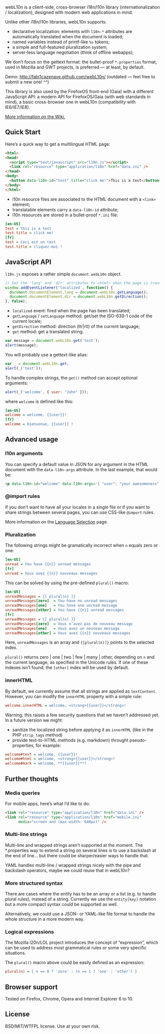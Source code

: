 webL10n is a client-side, cross-browser i18n/l10n library (internationalization / localization), designed with modern web applications in mind.

Unlike other i18n/l10n libraries, webL10n supports:

* declarative localization: elements with `l10n-*` attributes are automatically translated when the document is loaded;
* named variables instead of printf-like `%s` tokens;
* a simple and full-featured pluralization system;
* server-less language negotiation (think of offline webapps);

We don’t focus on the gettext format: the bullet-proof `*.properties` format, used in Mozilla and GWT projects, is preferred — at least, by default.

Demo: <http://fabi1cazenave.github.com/webL10n/> (outdated — feel free to submit a new one! ^^)

This library is also used by the FirefoxOS front-end (Gaia) with a different JavaScript API: a modern API for FirefoxOS/Gaia (with web standards in mind), a basic cross-browser one in webL10n (compatibility with IE6/IE7/IE8).

[More information on the Wiki.](https://github.com/fabi1cazenave/webL10n/wiki)

Quick Start
-----------

Here’s a quick way to get a multilingual HTML page:

```html
<html>
<head>
  <script type="text/javascript" src="l10n.js"></script>
  <link rel="resource" type="application/l10n" href="data.ini" />
</head>
<body>
  <button data-l10n-id="test" title="click me!">This is a test</button>
</body>
</html>
```

* l10n resource files are associated to the HTML document with a ``<link>`` element;
* translatable elements carry a ``data-l10n-id`` attribute;
* l10n resources are stored in a bullet-proof ``*.ini`` file:

```ini
[en-US]
test = This is a test
test.title = click me!
[fr]
test = Ceci est un test
test.title = cliquez-moi !
```


JavaScript API
--------------

`l10n.js` exposes a rather simple `document.webL10n` object.

```javascript
// Set the 'lang' and 'dir' attributes to <html> when the page is translated
window.addEventListener('localized', function() {
  document.documentElement.lang = document.webL10n.getLanguage();
  document.documentElement.dir = document.webL10n.getDirection();
}, false);
```
* `localized` event: fired when the page has been translated;
* `getLanguage` / `setLanguage` method: get/set the ISO-639-1 code of the current locale;
* `getDirection` method: direction (ltr|rtl) of the current language;
* `get` method: get a translated string.

```javascript
var message = document.webL10n.get('test');
alert(message);
```

You will probably use a gettext-like alias:

```javascript
var _ = document.webL10n.get;
alert(_('test'));
```

To handle complex strings, the `get()` method can accept optional arguments:

```javascript
alert(_('welcome', { user: "John" }));
```

where `welcome` is defined like this:

```ini
[en-US]
welcome = welcome, {{user}}!
[fr]
welcome = bienvenue, {{user}} !
```


Advanced usage
--------------

### l10n arguments

You can specify a default value in JSON for any argument in the HTML document with the `data-l10n-args` attribute. In the last example, that would be:

```html
<p data-l10n-id="welcome" data-l10n-args='{ "user": "your awesomeness" }'>Welcome!</p>
```

### @import rules

If you don’t want to have all your locales in a single file or if you want to
share strings between several pages, you can use CSS-like `@import` rules.

More information on the [Language Selection](https://github.com/fabi1cazenave/webL10n/wiki/Language-Selection) page.

### Pluralization

The following strings might be gramatically incorrect when `n` equals zero or one:

```ini
[en-US]
unread = You have {{n}} unread messages
[fr]
unread = Vous avez {{n}} nouveaux messages
```

This can be solved by using the pre-defined `plural()` macro:

```ini
[en-US]
unreadMessages = {[ plural(n) ]}
unreadMessages[zero]  = You have no unread messages
unreadMessages[one]   = You have one unread message
unreadMessages[other] = You have {{n}} unread messages
[fr]
unreadMessages = {[ plural(n) ]}
unreadMessages[zero]  = Vous n’avez pas de nouveau message
unreadMessages[one]   = Vous avez un nouveau message
unreadMessages[other] = Vous avez {{n}} nouveaux messages
```

Here, `unreadMessages` is an array and `{[plural(n)]}` points to the selected index.

`plural()` returns zero | one | two | few | many | other, depending on `n` and the current language, as specified in the Unicode rules. If one of these indexes isn’t found, the `[other]` index will be used by default.


### innerHTML

By default, we currently assume that all strings are applied as `textContent`.
However, you can modify the `innerHTML` property with a simple rule:

```ini
welcome.innerHTML = welcome, <strong>{{user}}</strong>!
```

Warning: this raises a few security questions that we haven’t addressed yet. In a future version we might:
* sanitize the localized string before applying it as `innerHTML` (like in the PHP ``strip_tags`` method)
* provide text-to-HTML methods (e.g. markdown) throught pseudo-properties, for example:

```ini
welcome#text = welcome, {{user}}!
welcome#html = welcome, <strong>{{user}}</strong>!
welcome#mark = welcome, **{{user}}**!
```


Further thoughts
----------------

### Media queries

For mobile apps, here’s what I’d like to do:

```html
<link rel="resource" type="application/l10n" href="data.ini" />
<link rel="resource" type="application/l10n" href="mobile.ini"
      media="screen and (max-width: 640px)" />
```

### Multi-line strings

Multi-line and wrapped strings aren’t supported at the moment. The *.properties way to extend a string on several lines is to use a backslash at the end of line… but there could be sharper/easier ways to handle that.

YAML handles multi-line / wrapped strings nicely with the pipe and backslash operators, maybe we could reuse that in webL10n?


### More structured syntax

There are cases where the entity has to be an array or a list (e.g. to handle plural rules), instead of a string. Currently we use the `entity[key]` notation but a more compact syntax could be supported as well.

Alternatively, we could use a JSON- or YAML-like file format to handle the whole structure in a more modern way.


### Logical expressions

The Mozilla l20n/LOL project introduces the concept of “expression”, which can be used to address most grammatical rules or some very specific situations.

The `plural()` macro above could be easily defined as an expression:

```ini
plural(n) = { n == 0 ? 'zero' : (n == 1 ? 'one' : 'other') }
```


Browser support
---------------

Tested on Firefox, Chrome, Opera and Internet Explorer 6 to 10.


License
-------

BSD/MIT/WTFPL license. Use at your own risk.

